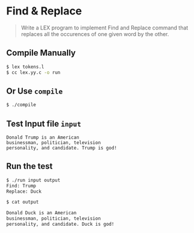 # Find & Replace
> Write a LEX program to implement Find and Replace command that replaces all the occurences of one 
> given word by the other.

## Compile Manually
```bash
$ lex tokens.l
$ cc lex.yy.c -o run
```

## Or Use `compile`
```bash
$ ./compile
````

## Test Input file `input`
```
Donald Trump is an American 
businessman, politician, television 
personality, and candidate. Trump is god!
```

## Run the test
```bash
$ ./run input output
Find: Trump
Replace: Duck

$ cat output

Donald Duck is an American 
businessman, politician, television 
personality, and candidate. Duck is god!
```
